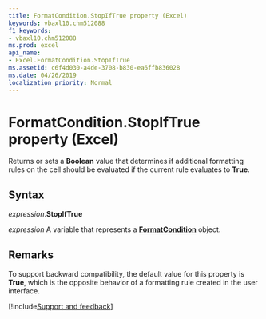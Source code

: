 ```yaml
---
title: FormatCondition.StopIfTrue property (Excel)
keywords: vbaxl10.chm512088
f1_keywords:
- vbaxl10.chm512088
ms.prod: excel
api_name:
- Excel.FormatCondition.StopIfTrue
ms.assetid: c6f4d030-a4de-3708-b830-ea6ffb836028
ms.date: 04/26/2019
localization_priority: Normal
---
```



# FormatCondition.StopIfTrue property (Excel)

Returns or sets a **Boolean** value that determines if additional formatting rules on the cell should be evaluated if the current rule evaluates to **True**.


## Syntax

_expression_.**StopIfTrue**

_expression_ A variable that represents a **[FormatCondition](Excel.FormatCondition.md)** object.


## Remarks

To support backward compatibility, the default value for this property is **True**, which is the opposite behavior of a formatting rule created in the user interface.




[!include[Support and feedback](~/includes/feedback-boilerplate.md)]